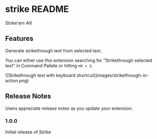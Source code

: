 # strike README

Strike'em All!

## Features

Generate strikethrough text from selected text.

You can either use this extension searching for "Strikethrough selected text" in Command Pallete or hitting `⌘K + S`.

![Strikethrough text with keyboard shortcut](images/strikethrough-in-action.png\)

## Release Notes

Users appreciate release notes as you update your extension.

### 1.0.0

Initial release of Strike
